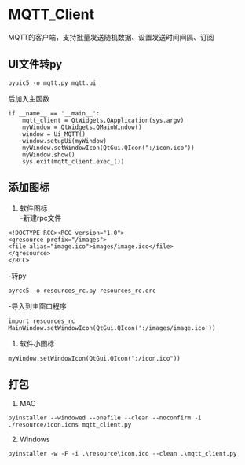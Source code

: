 # MQTT_Client
MQTT的客户端，支持批量发送随机数据、设置发送时间间隔、订阅

## UI文件转py
```
pyuic5 -o mqtt.py mqtt.ui 
```
后加入主函数
```
if __name__ == '__main__':
    mqtt_client = QtWidgets.QApplication(sys.argv)
    myWindow = QtWidgets.QMainWindow()
    window = Ui_MQTT()
    window.setupUi(myWindow)
    myWindow.setWindowIcon(QtGui.QIcon(":/icon.ico"))
    myWindow.show()
    sys.exit(mqtt_client.exec_())
```
## 添加图标
1. 软件图标  
-新建rpc文件
```
<!DOCTYPE RCC><RCC version="1.0">
<qresource prefix="/images">
<file alias="image.ico">images/image.ico</file>
</qresource>
</RCC>
```
-转py
```
pyrcc5 -o resources_rc.py resources_rc.qrc
```
-导入到主窗口程序
```
import resources_rc
MainWindow.setWindowIcon(QtGui.QIcon(':/images/image.ico'))
```
1. 软件小图标
```
myWindow.setWindowIcon(QtGui.QIcon(":/icon.ico"))
```
## 打包
1. MAC
```
pyinstaller --windowed --onefile --clean --noconfirm -i ./resource/icon.icns mqtt_client.py
```
2. Windows
```
pyinstaller -w -F -i .\resource\icon.ico --clean .\mqtt_client.py
```
